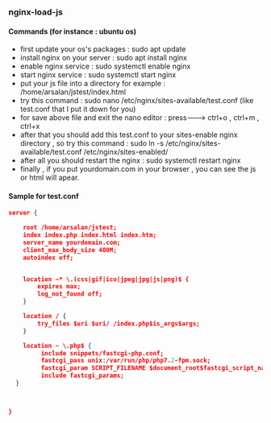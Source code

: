 ### nginx-load-js

#### Commands (for instance : ubuntu os)
- first update your os's packages : sudo apt update
- install nginx on your server : sudo apt install nginx
- enable nginx service : sudo systemctl enable nginx
- start nginx service : sudo systemctl start nginx
- put your js file into a directory for example : /home/arsalan/jstest/index.html
- try this command : sudo nano /etc/nginx/sites-available/test.conf (like test.conf that I put it down for you)
- for save above file and exit the nano editor : press---> ctrl+o , ctrl+m , ctrl+x
- after that you should add this test.conf to your sites-enable nginx directory , so try this command : 
      sudo ln -s /etc/nginx/sites-available/test.conf /etc/nginx/sites-enabled/
- after all you should restart the nginx : sudo systemctl restart nginx
- finally , if you put yourdomain.com in your browser , you can see the js or html will apear.



#### Sample for test.conf
``` json
server {

    root /home/arsalan/jstest;
    index index.php index.html index.htm;
    server_name yourdomain.com;
    client_max_body_size 400M;
    autoindex off;


    location ~* \.(css|gif|ico|jpeg|jpg|js|png)$ {
        expires max;
        log_not_found off;
    }

    location / {
        try_files $uri $uri/ /index.php$is_args$args;
    }

    location ~ \.php$ {
         include snippets/fastcgi-php.conf;
         fastcgi_pass unix:/var/run/php/php7.2-fpm.sock;
         fastcgi_param SCRIPT_FILENAME $document_root$fastcgi_script_name;
         include fastcgi_params;
  }



}

```